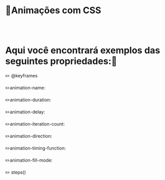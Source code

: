 # 📌Animações com CSS

<br>
<br>

# Aqui você encontrará exemplos das seguintes propriedades:📝

✏️ @keyframes 

✏️animation-name:

✏️animation-duration:

✏️animation-delay:

✏️animation-iteration-count:

✏️animation-direction:

✏️animation-timing-function:

✏️animation-fill-mode:

✏️ steps()
